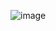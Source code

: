 ![image](https://blogger.googleusercontent.com/img/b/R29vZ2xl/AVvXsEjwSZYBFvX2hSBn5ijcU3nUGLYjk2gUIg3n_BQOhWfYnB3iCcxu3k_jsZJFy2QgzEkGcM4GZe6LLB3xf6gkPGNU4ogqmjmLXHa-NVP9TUpa3saSaqFzj5WbtYCddqd4ov-1JrT4PSSYkea9W5ZOriH0tjfjnapQQP4cp09Yk3LcSyBz8_wW19rnRzsJkQ/s16000/WeHelp-Bootcamp%20%E5%89%8D%E7%AB%AF%E7%94%B3%E8%AB%8B.jpeg)

